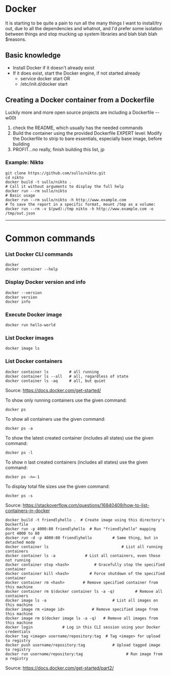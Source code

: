 # Docker

It is starting to be quite a pain to run all the many things I want to install/try out, due to all the dependencies and whatnot, and I'd prefer some isolation between things and stop mucking up system libraries and blah blah blah $reasons.

## Basic knowledge
* Install Docker if it doesn't already exist
* If it does exist, start the Docker engine, if not started already
  * service docker start
  OR
  * /etc/init.d/docker start


## Creating a Docker container from a Dockerfile
Luckily more and more open source projects are including a Dockerfile -- w00t

1) check the README, which usually has the needed commands
2) Build the container using the provided Dockerfile
EXPERT level: Modify the Dockerfile to strip to bare essentials, especially base image, before building
3) PROFIT...no really, finish building this list, jp


### Example: Nikto
```
git clone https://github.com/sullo/nikto.git
cd nikto
docker build -t sullo/nikto .
# Call it without arguments to display the full help
docker run --rm sullo/nikto
# Basic usage
docker run --rm sullo/nikto -h http://www.example.com
# To save the report in a specific format, mount /tmp as a volume:
docker run --rm -v $(pwd):/tmp nikto -h http://www.example.com -o /tmp/out.json
```

---

# Common commands

### List Docker CLI commands
```
docker
docker container --help
```

### Display Docker version and info
```
docker --version
docker version
docker info
```

### Execute Docker image
```
docker run hello-world
```

### List Docker images
```
docker image ls
```

### List Docker containers
```
docker container ls         # all running
docker container ls --all   # all, regardless of state
docker container ls -aq     # all, but quiet
```

Source: https://docs.docker.com/get-started/


To show only running containers use the given command:

```docker ps```

To show all containers use the given command:

```docker ps -a```

To show the latest created container (includes all states) use the given command:

```docker ps -l```

To show n last created containers (includes all states) use the given command:

```docker ps -n=-1```

To display total file sizes use the given command:

```docker ps -s```

Source: https://stackoverflow.com/questions/16840409/how-to-list-containers-in-docker


```
docker build -t friendlyhello .  # Create image using this directory's Dockerfile
docker run -p 4000:80 friendlyhello  # Run "friendlyhello" mapping port 4000 to 80
docker run -d -p 4000:80 friendlyhello         # Same thing, but in detached mode
docker container ls                                # List all running containers
docker container ls -a             # List all containers, even those not running
docker container stop <hash>           # Gracefully stop the specified container
docker container kill <hash>         # Force shutdown of the specified container
docker container rm <hash>        # Remove specified container from this machine
docker container rm $(docker container ls -a -q)         # Remove all containers
docker image ls -a                             # List all images on this machine
docker image rm <image id>            # Remove specified image from this machine
docker image rm $(docker image ls -a -q)   # Remove all images from this machine
docker login             # Log in this CLI session using your Docker credentials
docker tag <image> username/repository:tag  # Tag <image> for upload to registry
docker push username/repository:tag            # Upload tagged image to registry
docker run username/repository:tag                   # Run image from a registry
```
Source: https://docs.docker.com/get-started/part2/
 
